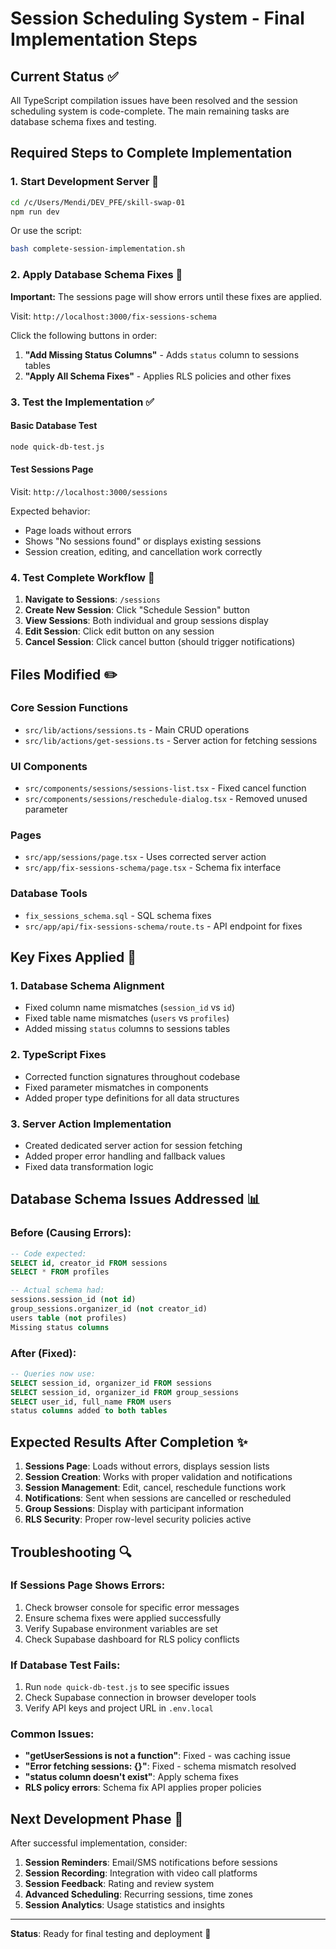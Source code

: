 # Session Scheduling System - Final Implementation Steps

## Current Status ✅
All TypeScript compilation issues have been resolved and the session scheduling system is code-complete. The main remaining tasks are database schema fixes and testing.

## Required Steps to Complete Implementation

### 1. Start Development Server 🚀
```bash
cd /c/Users/Mendi/DEV_PFE/skill-swap-01
npm run dev
```
Or use the script:
```bash
bash complete-session-implementation.sh
```

### 2. Apply Database Schema Fixes 🔧
**Important:** The sessions page will show errors until these fixes are applied.

Visit: `http://localhost:3000/fix-sessions-schema`

Click the following buttons in order:
1. **"Add Missing Status Columns"** - Adds `status` column to sessions tables
2. **"Apply All Schema Fixes"** - Applies RLS policies and other fixes

### 3. Test the Implementation ✅

#### Basic Database Test
```bash
node quick-db-test.js
```

#### Test Sessions Page
Visit: `http://localhost:3000/sessions`

Expected behavior:
- Page loads without errors
- Shows "No sessions found" or displays existing sessions
- Session creation, editing, and cancellation work correctly

### 4. Test Complete Workflow 🎯

1. **Navigate to Sessions**: `/sessions`
2. **Create New Session**: Click "Schedule Session" button
3. **View Sessions**: Both individual and group sessions display
4. **Edit Session**: Click edit button on any session
5. **Cancel Session**: Click cancel button (should trigger notifications)

## Files Modified ✏️

### Core Session Functions
- `src/lib/actions/sessions.ts` - Main CRUD operations
- `src/lib/actions/get-sessions.ts` - Server action for fetching sessions

### UI Components  
- `src/components/sessions/sessions-list.tsx` - Fixed cancel function
- `src/components/sessions/reschedule-dialog.tsx` - Removed unused parameter

### Pages
- `src/app/sessions/page.tsx` - Uses corrected server action
- `src/app/fix-sessions-schema/page.tsx` - Schema fix interface

### Database Tools
- `fix_sessions_schema.sql` - SQL schema fixes
- `src/app/api/fix-sessions-schema/route.ts` - API endpoint for fixes

## Key Fixes Applied 🔧

### 1. Database Schema Alignment
- Fixed column name mismatches (`session_id` vs `id`)
- Fixed table name mismatches (`users` vs `profiles`)
- Added missing `status` columns to sessions tables

### 2. TypeScript Fixes
- Corrected function signatures throughout codebase
- Fixed parameter mismatches in components
- Added proper type definitions for all data structures

### 3. Server Action Implementation
- Created dedicated server action for session fetching
- Added proper error handling and fallback values
- Fixed data transformation logic

## Database Schema Issues Addressed 📊

### Before (Causing Errors):
```sql
-- Code expected:
SELECT id, creator_id FROM sessions
SELECT * FROM profiles

-- Actual schema had:
sessions.session_id (not id)
group_sessions.organizer_id (not creator_id)  
users table (not profiles)
Missing status columns
```

### After (Fixed):
```sql
-- Queries now use:
SELECT session_id, organizer_id FROM sessions
SELECT session_id, organizer_id FROM group_sessions  
SELECT user_id, full_name FROM users
status columns added to both tables
```

## Expected Results After Completion ✨

1. **Sessions Page**: Loads without errors, displays session lists
2. **Session Creation**: Works with proper validation and notifications
3. **Session Management**: Edit, cancel, reschedule functions work
4. **Notifications**: Sent when sessions are cancelled or rescheduled
5. **Group Sessions**: Display with participant information
6. **RLS Security**: Proper row-level security policies active

## Troubleshooting 🔍

### If Sessions Page Shows Errors:
1. Check browser console for specific error messages
2. Ensure schema fixes were applied successfully
3. Verify Supabase environment variables are set
4. Check Supabase dashboard for RLS policy conflicts

### If Database Test Fails:
1. Run `node quick-db-test.js` to see specific issues
2. Check Supabase connection in browser developer tools
3. Verify API keys and project URL in `.env.local`

### Common Issues:
- **"getUserSessions is not a function"**: Fixed - was caching issue
- **"Error fetching sessions: {}"**: Fixed - schema mismatch resolved  
- **"status column doesn't exist"**: Apply schema fixes
- **RLS policy errors**: Schema fix API applies proper policies

## Next Development Phase 🚀

After successful implementation, consider:
1. **Session Reminders**: Email/SMS notifications before sessions
2. **Session Recording**: Integration with video call platforms
3. **Session Feedback**: Rating and review system
4. **Advanced Scheduling**: Recurring sessions, time zones
5. **Session Analytics**: Usage statistics and insights

---

**Status**: Ready for final testing and deployment 🎉
